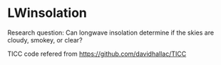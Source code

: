 # LWinsolation
Research question: Can longwave insolation determine if the skies are cloudy, smokey, or clear?

TICC code refered from https://github.com/davidhallac/TICC
